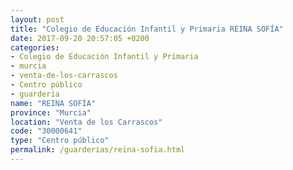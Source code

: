 ```yaml
---
layout: post
title: "Colegio de Educación Infantil y Primaria REINA SOFÍA"
date: 2017-09-20 20:57:05 +0200
categories:
- Colegio de Educación Infantil y Primaria
- murcia
- venta-de-los-carrascos
- Centro público
- guarderia
name: "REINA SOFÍA"
province: "Murcia"
location: "Venta de los Carrascos"
code: "30000641"
type: "Centro público"
permalink: /guarderias/reina-sofia.html
---
```

